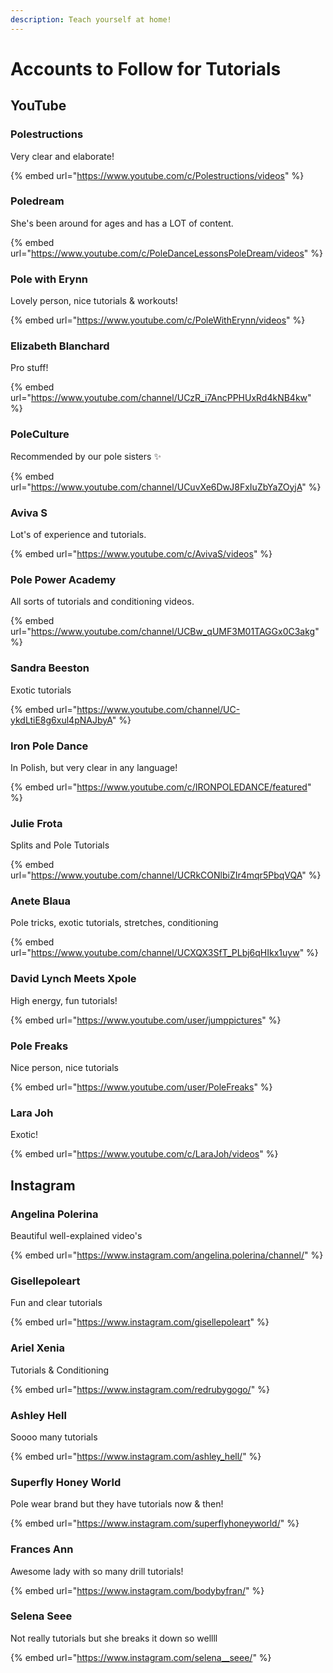 ```yaml
---
description: Teach yourself at home!
---
```


# Accounts to Follow for Tutorials

## YouTube

### Polestructions

Very clear and elaborate!

{% embed url="https://www.youtube.com/c/Polestructions/videos" %}

### Poledream

She's been around for ages and has a LOT of content.

{% embed url="https://www.youtube.com/c/PoleDanceLessonsPoleDream/videos" %}

### Pole with Erynn

Lovely person, nice tutorials & workouts!

{% embed url="https://www.youtube.com/c/PoleWithErynn/videos" %}

### Elizabeth Blanchard

Pro stuff!

{% embed url="https://www.youtube.com/channel/UCzR_i7AncPPHUxRd4kNB4kw" %}

### PoleCulture

Recommended by our pole sisters ✨

{% embed url="https://www.youtube.com/channel/UCuvXe6DwJ8FxIuZbYaZOyjA" %}

### Aviva S

Lot's of experience and tutorials.

{% embed url="https://www.youtube.com/c/AvivaS/videos" %}

### Pole Power Academy

All sorts of tutorials and conditioning videos.

{% embed url="https://www.youtube.com/channel/UCBw_qUMF3M01TAGGx0C3akg" %}

### Sandra Beeston

Exotic tutorials

{% embed url="https://www.youtube.com/channel/UC-ykdLtiE8g6xul4pNAJbyA" %}

### Iron Pole Dance

In Polish, but very clear in any language!

{% embed url="https://www.youtube.com/c/IRONPOLEDANCE/featured" %}

### Julie Frota

Splits and Pole Tutorials

{% embed url="https://www.youtube.com/channel/UCRkCONlbiZIr4mqr5PbqVQA" %}

### Anete Blaua

Pole tricks, exotic tutorials, stretches, conditioning

{% embed url="https://www.youtube.com/channel/UCXQX3SfT_PLbj6qHIkx1uyw" %}

### David Lynch Meets Xpole

High energy, fun tutorials!

{% embed url="https://www.youtube.com/user/jumppictures" %}

### Pole Freaks

Nice person, nice tutorials

{% embed url="https://www.youtube.com/user/PoleFreaks" %}

### Lara Joh

Exotic!

{% embed url="https://www.youtube.com/c/LaraJoh/videos" %}

## Instagram

### Angelina Polerina&#x20;

Beautiful well-explained video's

{% embed url="https://www.instagram.com/angelina.polerina/channel/" %}

### Gisellepoleart

Fun and clear tutorials

{% embed url="https://www.instagram.com/gisellepoleart" %}

### Ariel Xenia

Tutorials & Conditioning

{% embed url="https://www.instagram.com/redrubygogo/" %}

### Ashley Hell

Soooo many tutorials

{% embed url="https://www.instagram.com/ashley_hell/" %}

### Superfly Honey World

Pole wear brand but they have tutorials now & then!

{% embed url="https://www.instagram.com/superflyhoneyworld/" %}

### Frances Ann

Awesome lady with so many drill tutorials!

{% embed url="https://www.instagram.com/bodybyfran/" %}

### Selena Seee

Not really tutorials but she breaks it down so wellll

{% embed url="https://www.instagram.com/selena__seee/" %}





